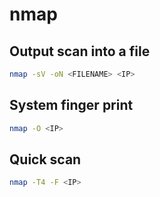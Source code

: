 # nmap

## Output scan into a file
```bash
nmap -sV -oN <FILENAME> <IP>
```

## System finger print
```bash
nmap -O <IP>
```

## Quick scan
```bash
nmap -T4 -F <IP>
```


